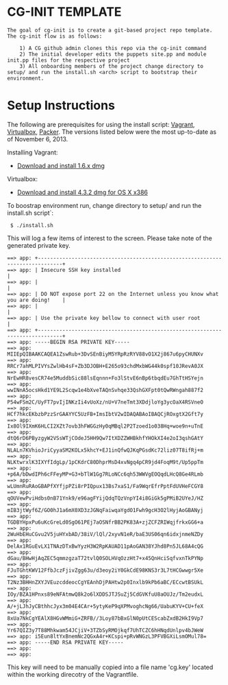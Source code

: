 CG-INIT TEMPLATE
================

	The goal of cg-init is to create a git-based project repo template. The cg-init flow is as follows:

        1) A CG github admin clones this repo via the cg-init command
        2) The initial developer edits the puppets site.pp and module init.pp files for the respective project
        3) All onboarding members of the project change directory to setup/ and run the install.sh <arch> script to bootstrap their environment.

Setup Instructions
==================

The following are prerequisites for using the install script: [Vagrant](http://www.vagrantup.com/), [Virtualbox](https://www.virtualbox.org/), [Packer](http://www.packer.io/). The versions listed below were the most up-to-date as of November 6, 2013.

Installing Vagrant:

- [Download and install 1.6.x dmg](http://downloads.vagrantup.com/)

Virtualbox:

- [Download and install 4.3.2 dmg for OS X x386](https://www.virtualbox.org/wiki/Downloads)

To boostrap environment run, change directory to setup/ and run the install.sh script`:

     $ ./install.sh 

This will log a few items of interest to the screen. Please take note of the generated private key.

    ==> app: +------------------------------------------------------------------------------+
    ==> app: | Insecure SSH key installed                                                   |
    ==> app: |                                                                              |
    ==> app: | DO NOT expose port 22 on the Internet unless you know what you are doing!    |
    ==> app: |                                                                              |
    ==> app: | Use the private key bellow to connect with user root                         |
    ==> app: +------------------------------------------------------------------------------+
    ==> app: -----BEGIN RSA PRIVATE KEY-----
    ==> app: MIIEpQIBAAKCAQEA1ZswRub+3DvSEnBiyM5YRpRzRYV88vO1X2j867u6pyCHUNXv
    ==> app: RRCr7ahMLPIVYsZwlHb4sF+Zb3DJOBH+E265o93chdMxbWG44k0spf10JRevA0JX
    ==> app: NrEwHR8vesCR74e5MuddbSic88lsEqnnn+Fo3lStvE6nBp6tbqdEu7GhTtHSYejn
    ==> app: wwINnA5ocsHkd1YE9L2Scqw1e4bXveTAQnSvhqe33QshGXFpt0tQwRWngah887f2
    ==> app: P54wFSm2C/UyFT7pvIjINKzIi4vUoXz/nU+V7neTmt3XDdjloYg3ycOaX4RSVneO
    ==> app: HCf7hkcEKbzbPzzSrGAAYYC5UzFB+ImsIbtV2wIDAQABAoIBAQCjROxgtX2Gft7y
    ==> app: Ix8Ol9IXmK6HLCI2XZt7ovb3hFWGGzHy0qMBql2P2Tzoed1o038Hq+woe9n+uTnE
    ==> app: dtQ6rD6PByzgyW2VSsWTjCOdeJ5HH9Qw7ItXDZZWHBkhfYHOkXI4e2oI3qshGAtY
    ==> app: NLALn7KVhioJriCyyaSM2KOLx5khcY+EJ1inQfwQJKqPGsdKc72liz07T8ifRj+m
    ==> app: NLKtwrxlK3IXYfIdgLp/1pCKdrC80DhprMsD4xvNgq4pCR9jd4FoqM9t/Up5ppTm
    ==> app: +p6A/bDwdIPh6cFFeyMP+G3+bTlW1Gg7RLoNCc6qh53WWVgEOQqdLHcQ8Ge4RLmb
    ==> app: wLUmnRuRAoGBAPfXYfjpPZi8rPIQpux13Bs7xaS1/Fa9WqrEfrPptFdUVHeFCGY8
    ==> app: qOUVewPviHdbs0nB71Ynk9/e96agFYijQdqTQzVnpYI4i8GiGk5gPMiB2UYeJ/HZ
    ==> app: mIB3jtWyf6Z/GO0hJ1a6mX0XD3zJGNqFaiwqaYgdO1Fwh9gcH3O2lHyjAoGBANyj
    ==> app: TGDBYHpxPu6uKcGreLd0SgO61PEj7aOSNfrBB2PK83A+zjZCFZRIWqjfrkxGG6+a
    ==> app: 2WuHbEHuCGvu2V5juHYxbAD/38iV/lQl/2xyvN1eR/baE3US06qn6idxjnmeNZDy
    ==> app: DelAx1RGuEvLX1TNAzDTxBwYyzH3W2RpKAUAD11pAoGAN38YJhd8Pn5JL68A4cQG
    ==> app: dGau/BHwHjAqZEC5qmmzgzaT72tvlQ0SOLHVqOzzHt7+x45QnHciSqfvxnTkPYNp
    ==> app: FJuTGhtKWV12FfbJczFjivZgg63u/d3eoy2iY0GkCdE98KNS3r3L7tHCGwwgr5Xe
    ==> app: T2Nz3BHHnZXYJVEuzcddeocCgYEAnhDjPAHtw2p0Inxlb9kPb6aBC/ECcwtBSUkL
    ==> app: IOy/BZA1HPnxs89eNFAtmwQ8k2o6lXDDSJTJSuZj5CdGVKfuU8aOUJz/Tm2eudxL
    ==> app: A/+jLJhJyCBthhcJyx3m04E4CAr+5ytyKeP9qXPMvoghcNg66/UabuKYV+CU+feX
    ==> app: 8xUa7NkCgYEAlX8HGvWMmiG+ZRFB//3Loy87bBxGlN0pUtCEScabZxdB2HkI9Vp7
    ==> app: Yr67QIZ3y7T88Mhkwam54JCjiV+3TZbSyRMOjkqf7UhTCZC6hHNqdUnlpv4bJWeW
    ==> app: i5Eun8ltYxBnemNc2QGxA4r+KCspi+pRvWNGzL3PFVBGXiLsmOMul78=
    ==> app: -----END RSA PRIVATE KEY-----
    ==> app:  
    ==> app:  
    

This key will need to be manually copied into a file name 'cg.key' located within the working direcotry of the Vagrantfile.     
